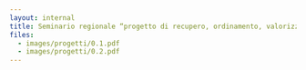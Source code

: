 ```yaml
---
layout: internal
title: Seminario regionale “progetto di recupero, ordinamento, valorizzazione di un patrimonio storico delle donne”, primo incontro Bologna 9 febbraio 1991; secondo incontro 13 aprile 1991
files:
  - images/progetti/0.1.pdf
  - images/progetti/0.2.pdf
---
```



